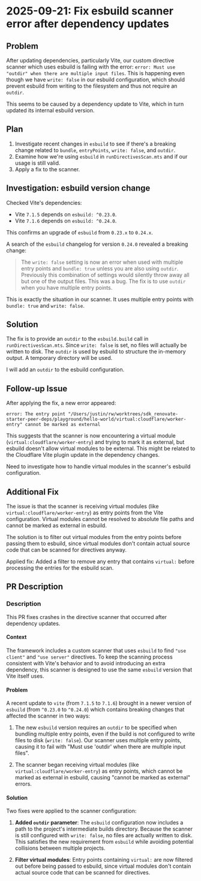 # 2025-09-21: Fix esbuild scanner error after dependency updates

## Problem

After updating dependencies, particularly Vite, our custom directive scanner which uses esbuild is failing with the error: `error: Must use "outdir" when there are multiple input files`. This is happening even though we have `write: false` in our esbuild configuration, which should prevent esbuild from writing to the filesystem and thus not require an `outdir`.

This seems to be caused by a dependency update to Vite, which in turn updated its internal esbuild version.

## Plan

1.  Investigate recent changes in `esbuild` to see if there's a breaking change related to `bundle`, `entryPoints`, `write: false`, and `outdir`.
2.  Examine how we're using `esbuild` in `runDirectivesScan.mts` and if our usage is still valid.
3.  Apply a fix to the scanner.

## Investigation: esbuild version change

Checked Vite's dependencies:
- Vite `7.1.5` depends on `esbuild: ^0.23.0`.
- Vite `7.1.6` depends on `esbuild: ^0.24.0`.

This confirms an upgrade of `esbuild` from `0.23.x` to `0.24.x`.

A search of the `esbuild` changelog for version `0.24.0` revealed a breaking change:

> The `write: false` setting is now an error when used with multiple entry points and `bundle: true` unless you are also using `outdir`. Previously this combination of settings would silently throw away all but one of the output files. This was a bug. The fix is to use `outdir` when you have multiple entry points.

This is exactly the situation in our scanner. It uses multiple entry points with `bundle: true` and `write: false`.

## Solution

The fix is to provide an `outdir` to the `esbuild.build` call in `runDirectivesScan.mts`. Since `write: false` is set, no files will actually be written to disk. The `outdir` is used by esbuild to structure the in-memory output. A temporary directory will be used.

I will add an `outdir` to the esbuild configuration.


## Follow-up Issue

After applying the fix, a new error appeared:

```
error: The entry point "/Users/justin/rw/worktrees/sdk_renovate-starter-peer-deps/playground/hello-world/virtual:cloudflare/worker-entry" cannot be marked as external
```

This suggests that the scanner is now encountering a virtual module (`virtual:cloudflare/worker-entry`) and trying to mark it as external, but esbuild doesn't allow virtual modules to be external. This might be related to the Cloudflare Vite plugin update in the dependency changes.

Need to investigate how to handle virtual modules in the scanner's esbuild configuration.

## Additional Fix

The issue is that the scanner is receiving virtual modules (like `virtual:cloudflare/worker-entry`) as entry points from the Vite configuration. Virtual modules cannot be resolved to absolute file paths and cannot be marked as external in esbuild.

The solution is to filter out virtual modules from the entry points before passing them to esbuild, since virtual modules don't contain actual source code that can be scanned for directives anyway.

Applied fix: Added a filter to remove any entry that contains `virtual:` before processing the entries for the esbuild scan.

## PR Description

### Description

This PR fixes crashes in the directive scanner that occurred after dependency updates.

#### Context

The framework includes a custom scanner that uses `esbuild` to find `"use client"` and `"use server"` directives. To keep the scanning process consistent with Vite's behavior and to avoid introducing an extra dependency, this scanner is designed to use the same `esbuild` version that Vite itself uses.

#### Problem

A recent update to `vite` (from `7.1.5` to `7.1.6`) brought in a newer version of `esbuild` (from `^0.23.0` to `^0.24.0`) which contains breaking changes that affected the scanner in two ways:

1. The new `esbuild` version requires an `outdir` to be specified when bundling multiple entry points, even if the build is not configured to write files to disk (`write: false`). Our scanner uses multiple entry points, causing it to fail with "Must use 'outdir' when there are multiple input files".

2. The scanner began receiving virtual modules (like `virtual:cloudflare/worker-entry`) as entry points, which cannot be marked as external in esbuild, causing "cannot be marked as external" errors.

#### Solution

Two fixes were applied to the scanner configuration:

1. **Added `outdir` parameter**: The `esbuild` configuration now includes a path to the project's intermediate builds directory. Because the scanner is still configured with `write: false`, no files are actually written to disk. This satisfies the new requirement from `esbuild` while avoiding potential collisions between multiple projects.

2. **Filter virtual modules**: Entry points containing `virtual:` are now filtered out before being passed to esbuild, since virtual modules don't contain actual source code that can be scanned for directives.
